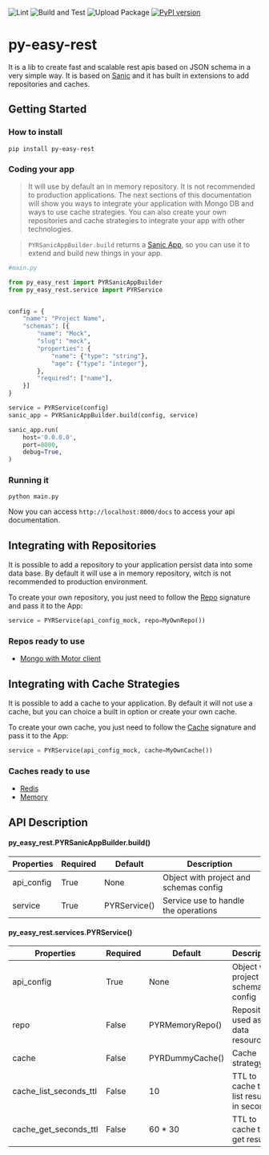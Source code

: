 ![Lint](https://github.com/JeanPinzon/py-easy-rest/actions/workflows/python-lint.yml/badge.svg)
![Build and Test](https://github.com/JeanPinzon/py-easy-rest/actions/workflows/python-test.yml/badge.svg)
![Upload Package](https://github.com/JeanPinzon/py-easy-rest/actions/workflows/python-publish.yml/badge.svg)
[![PyPI version](https://badge.fury.io/py/py-easy-rest.svg)](https://badge.fury.io/py/py-easy-rest)


# py-easy-rest

It is a lib to create fast and scalable rest apis based on JSON schema in a very simple way. 
It is based on [Sanic](https://sanic.dev) and it has built in extensions to add repositories and caches.


## Getting Started


### How to install

`pip install py-easy-rest`


### Coding your app

> It will use by default an in memory repository. It is not recommended to production applications. 
> The next sections of this documentation will show you ways to integrate your application with Mongo DB and ways to use cache strategies.
> You can also create your own repositories and cache strategies to integrate your app with other technologies.

> `PYRSanicAppBuilder.build` returns a [Sanic App](https://sanic.readthedocs.io/en/stable/sanic/api/app.html), so you can use it to extend and build new things in your app.

```python
#main.py

from py_easy_rest import PYRSanicAppBuilder
from py_easy_rest.service import PYRService


config = {
    "name": "Project Name",
    "schemas": [{
        "name": "Mock",
        "slug": "mock",
        "properties": {
            "name": {"type": "string"},
            "age": {"type": "integer"},
        },
        "required": ["name"],
    }]
}

service = PYRService(config)
sanic_app = PYRSanicAppBuilder.build(config, service)

sanic_app.run(
    host='0.0.0.0',
    port=8000,
    debug=True,
)
```


### Running it

`python main.py`

Now you can access `http://localhost:8000/docs` to access your api documentation.


## Integrating with Repositories

It is possible to add a repository to your application persist data into some data base. 
By default it will use a in memory repository, witch is not recommended to production environment.

To create your own repository, you just need to follow the [Repo](https://github.com/JeanPinzon/py-easy-rest/blob/master/py_easy_rest/repos.py) signature and pass it to the App:


```python
service = PYRService(api_config_mock, repo=MyOwnRepo())
```


### Repos ready to use

- [Mongo with Motor client](https://github.com/JeanPinzon/py-easy-rest-mongo-motor-repo)


## Integrating with Cache Strategies

It is possible to add a cache to your application. 
By default it will not use a cache, but you can choice a built in option or create your own cache.

To create your own cache, you just need to follow the [Cache](https://github.com/JeanPinzon/py-easy-rest/blob/master/py_easy_rest/caches.py) signature and pass it to the App:


```python
service = PYRService(api_config_mock, cache=MyOwnCache())
```


### Caches ready to use

- [Redis](https://github.com/JeanPinzon/py-easy-rest-redis-cache)
- [Memory](https://github.com/JeanPinzon/py-easy-rest-memory-cache)


## API Description

#### py_easy_rest.PYRSanicAppBuilder.build()

| Properties             | Required | Default      | Description                              |
|------------------------|----------|--------------|------------------------------------------|
| api_config             | True     | None         | Object with project and schemas config   |
| service                | True     | PYRService() | Service use to handle the operations     |


#### py_easy_rest.services.PYRService()

| Properties             | Required | Default         | Description                              |
|------------------------|----------|-----------------|------------------------------------------|
| api_config             | True     | None            | Object with project and schemas config   |
| repo                   | False    | PYRMemoryRepo() | Repository used as data resource         |
| cache                  | False    | PYRDummyCache() | Cache strategy                           |
| cache_list_seconds_ttl | False    | 10              | TTL to cache the list results in seconds |
| cache_get_seconds_ttl  | False    | 60 * 30         | TTL to cache the get results             |

